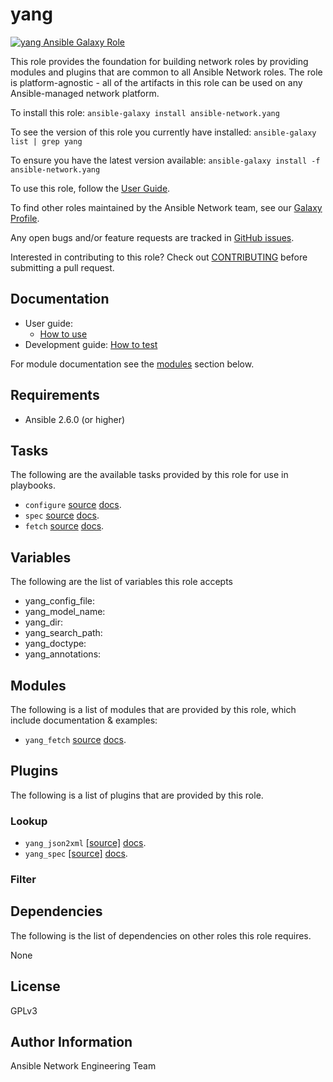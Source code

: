 # yang

[![yang Ansible Galaxy Role](https://img.shields.io/ansible/role/25206.svg)](https://galaxy.ansible.com/ansible-network/yang/)

This role provides the foundation for building network roles by providing
modules and plugins that are common to all Ansible Network roles. The role
is platform-agnostic - all of the artifacts in this role can be used on any
Ansible-managed network platform.

To install this role: `ansible-galaxy install ansible-network.yang`

To see the version of this role you currently have installed: `ansible-galaxy list | grep yang`

To ensure you have the latest version available: `ansible-galaxy install -f ansible-network.yang`

To use this role, follow the [User Guide](https://github.com/ansible-network/yang/blob/devel/docs/user_guide/README.md).

To find other roles maintained by the Ansible Network team, see our [Galaxy Profile](https://galaxy.ansible.com/ansible-network/). 

Any open bugs and/or feature requests are tracked in [GitHub issues](https://github.com/ansible-network/yang/issues).

Interested in contributing to this role? Check out [CONTRIBUTING](https://github.com/ansible-network/yang/blob/devel/CONTRIBUTING.md) before submitting a pull request.

## Documentation

* User guide:
    - [How to use](https://github.com/ansible-network/yang/blob/devel/docs/user_guide/README.md)
* Development guide: [How to test](https://github.com/ansible-network/yang/blob/devel/docs/tests/test_guide.md)

For module documentation see the [modules](#modules) section below.

## Requirements

* Ansible 2.6.0 (or higher)

## Tasks

The following are the available tasks provided by this role for use in
playbooks.

* `configure` [source](https://github.com/ansible-network/yang/blob/devel/tasks/configure.yaml) [docs](https://github.com/ansible-network/yang/blob/devel/docs/tasks/configure.md).
* `spec` [source](https://github.com/ansible-network/yang/blob/devel/tasks/spec.yaml) [docs](https://github.com/ansible-network/yang/blob/devel/docs/tasks/spec.md).
* `fetch` [source](https://github.com/ansible-network/yang/blob/devel/includes/fetch.yaml) [docs](https://github.com/ansible-network/yang/blob/devel/docs/includes/fetch.md).
## Variables

The following are the list of variables this role accepts

* yang_config_file:
* yang_model_name:
* yang_dir:
* yang_search_path:
* yang_doctype:
* yang_annotations:


## Modules

The following is a list of modules that are provided by this role, which include documentation & examples:

* `yang_fetch` [source](https://github.com/ansible-network/yang/blob/devel/action_plugins/yang_fetch.py) [docs](https://github.com/ansible-network/yang/blob/devel/library/yang_fetch.py).

## Plugins

The following is a list of plugins that are provided by this role.

### Lookup

* `yang_json2xml` [[source]](https://github.com/ansible-network/yang/blob/devel/lookup_plugins/yang_json2xml.py) [docs](https://github.com/ansible-network/yang/blob/devel/docs/lookup_plugins/yang_json2xml.md).
* `yang_spec` [[source]](https://github.com/ansible-network/yang/blob/devel/lookup_plugins/yang_spec.py) [docs](https://github.com/ansible-network/yang/blob/devel/docs/lookup_plugins/yang_spec.md).

### Filter

## Dependencies

The following is the list of dependencies on other roles this role requires.

None

## License

GPLv3

## Author Information

Ansible Network Engineering Team
